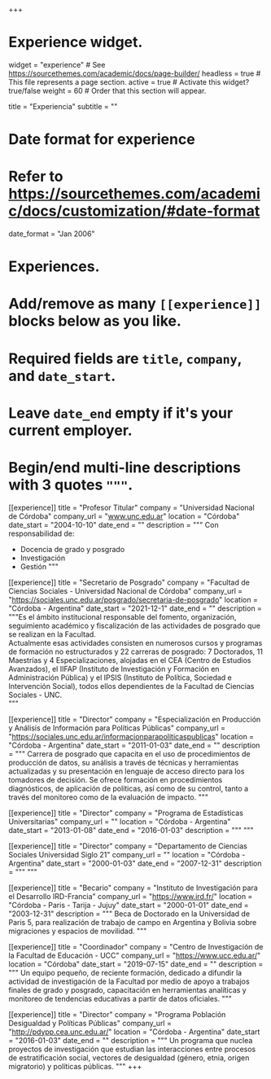 +++
# Experience widget.
widget = "experience"  # See https://sourcethemes.com/academic/docs/page-builder/
headless = true  # This file represents a page section.
active = true  # Activate this widget? true/false
weight = 60  # Order that this section will appear.

title = "Experiencia"
subtitle = ""

# Date format for experience
#   Refer to https://sourcethemes.com/academic/docs/customization/#date-format
date_format = "Jan 2006"

# Experiences.
#   Add/remove as many `[[experience]]` blocks below as you like.
#   Required fields are `title`, `company`, and `date_start`.
#   Leave `date_end` empty if it's your current employer.
#   Begin/end multi-line descriptions with 3 quotes `"""`.
[[experience]]
  title = "Profesor  Titular"
  company = "Universidad Nacional de Córdoba"
  company_url = "www.unc.edu.ar"
  location = "Córdoba"
  date_start = "2004-10-10"
  date_end = ""
  description = """
  Con responsabilidad de:
  
  * Docencia de grado y posgrado
  * Investigación
  * Gestión
  """

[[experience]]
  title = "Secretario de Posgrado"
  company = "Facultad de Ciencias Sociales - Universidad Nacional de Córdoba"
  company_url = "https://sociales.unc.edu.ar/posgrado/secretaria-de-posgrado"
  location = "Córdoba - Argentina"
  date_start = "2021-12-1"
  date_end = ""
  description = """Es el ámbito institucional responsable del fomento, organización, seguimiento académico y fiscalización de las actividades de posgrado que se realizan en la Facultad.  
Actualmente esas actividades consisten en numerosos cursos y programas de formación no estructurados y 22 carreras de posgrado: 7 Doctorados, 11 Maestrías y 4 Especializaciones, alojadas en el CEA (Centro de Estudios Avanzados), el IIFAP (Instituto de Investigación y Formación en Administración Pública) y el IPSIS (Instituto de Política, Sociedad e Intervención Social), todos ellos dependientes de la Facultad de Ciencias Sociales - UNC.  
  """




[[experience]]
  title = "Director"
  company = "Especialización en Producción y Análisis de Información para Políticas Públicas"
  company_url = "https://sociales.unc.edu.ar/informacionparapoliticaspublicas"
  location = "Córdoba - Argentina"
  date_start = "2011-01-03"
  date_end = ""
  description = """
  Carrera de posgrado que capacita en el uso de procedimientos de producción de datos, su análisis a través de técnicas y  herramientas actualizadas y su presentación en lenguaje de acceso directo para los tomadores de decisión. Se ofrece formación en procedimientos diagnósticos, de aplicación de políticas, así como de su control, tanto a través del monitoreo como de la evaluación de impacto. 
  """

[[experience]]
  title = "Director"
  company = "Programa de Estadísticas Universitarias"
  company_url = ""
  location = "Córdoba - Argentina"
  date_start = "2013-01-08"
  date_end = "2016-01-03"
  description = """
  """

[[experience]]
  title = "Director"
  company = "Departamento de Ciencias Sociales Universidad Siglo 21"
  company_url = ""
  location = "Córdoba - Argentina"
  date_start = "2000-01-03"
  date_end = "2007-12-31"
  description = """
  """

[[experience]]
  title = "Becario"
  company = "Instituto de Investigación para el Desarrollo IRD-Francia"
  company_url = "https://www.ird.fr/"
  location = "Córdoba - Paris - Tarija - Jujuy"
  date_start = "2000-01-01"
  date_end = "2003-12-31"
  description = """
  Beca de Doctorado en la Universidad de Paris 5, para realización de trabajo de campo en Argentina y Bolivia sobre migraciones y espacios de movilidad.
  """

[[experience]]
  title = "Coordinador"
  company = "Centro de Investigación de la Facultad de Educación - UCC"
  company_url = "https://www.ucc.edu.ar/"
  location = "Córdoba"
  date_start = "2019-07-15"
  date_end = ""
  description = """
  Un equipo pequeño, de reciente formación, dedicado a difundir la actividad de investigación de la Facultad por medio de apoyo a trabajos finales de grado y posgrado, capacitación en herramientas analíticas y monitoreo de tendencias educativas a partir de datos oficiales. 
  """

[[experience]]
  title = "Director"
  company = "Programa Población Desigualdad y Políticas Públicas"
  company_url = "http://pdypp.cea.unc.edu.ar/"
  location = "Córdoba - Argentina"
  date_start = "2016-01-03"
  date_end = ""
  description = """
  Un programa que nuclea proyectos de investigación que estudian las interacciones entre procesos de estratificación social, vectores de desigualdad (género, etnia, origen migratorio) y políticas públicas.
  """
+++
